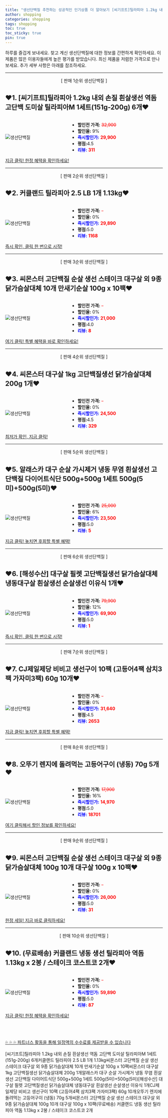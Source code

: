 ```yaml
---
title: "생선단백질 추천하는 성공적인 인기상품 더 알아보기 [씨기프트]틸라피아 1.2kg 내외 손질 흰살생선"
author: shopping
categories: shopping
tags: shopping
toc: true
toc_sticky: true
pin: true
---
```

하루를 즐겁게 보내세요. 찾고 계신 생선단백질에 대한 정보를 간편하게 확인하세요. 이 제품은 많은 이용자들에게 높은 평가를 받았습니다. 최신 제품을 저렴한 가격으로 만나보세요. 추가 세부 사항은 아래를 참조하세요.

---
<p class="toplist" style="margin: 0 auto; display: block; width: fit-content;">[ 판매 1순위 생선단백질 ]</p>

<h2><strong>❤️1. [씨기프트]틸라피아 1.2kg 내외 손질 흰살생선 역돔 고단백 도미살 틸라피아M 1세트(151g-200g) 6개❤️</strong></h2>

<div style="display: flex; align-items: center;">
    <div style="flex: 0.4;">
        <img src="https://thumbnail8.coupangcdn.com/thumbnails/remote/230x230ex/image/vendor_inventory/f2f4/85d8016db97487b6f1191ce2cab3bb10b033010b34125adedb4750078f03.jpg" alt="생선단백질" style="max-width: 100%;">
    </div>
    <div style="flex: 0.6; margin-left: 10px;">
        <ul>
            <li><strong>할인전 가격:</strong> <del style="color: red;">32,900</del></li>
            <li><strong>할인율:</strong> 9%</li>
            <li><span style='color:blue'><strong>즉시할인가:</strong></span> <span style='color:red'><strong>29,900</strong></span></li>
            <li><strong>평점:</strong>4.5</li>
            <li><span style='color:blue'><strong>리뷰:</strong></span> <span style='color:red'><strong>311</strong></span></li>
        </ul>
    </div>
</div>
<div class="center">
    <a href="https://selin100587.github.io?lptag=AF9450613&subid=githubio&pageKey=7200829614&traceid=V0-153&itemId=18201457239&vendorItemId=74613753750" class="myButton">
        지금 클릭! 한정 혜택을 확인하세요!
    </a>
</div>


---
<p class="toplist" style="margin: 0 auto; display: block; width: fit-content;">[ 판매 2순위 생선단백질 ]</p>

<h2><strong>❤️2. 커클랜드 틸라피아 2.5 LB 1개 1.13kg❤️</strong></h2>

<div style="display: flex; align-items: center;">
    <div style="flex: 0.4;">
        <img src="https://thumbnail8.coupangcdn.com/thumbnails/remote/230x230ex/image/vendor_inventory/b315/2d4762190fc39d3deadb11608dbb99321fc612e2e2b13b3e93646f681bc8.JPG" alt="생선단백질" style="max-width: 100%;">
    </div>
    <div style="flex: 0.6; margin-left: 10px;">
        <ul>
            <li><strong>할인전 가격:</strong> <del style="color: red;">-</del></li>
            <li><strong>할인율:</strong> 0%</li>
            <li><span style='color:blue'><strong>즉시할인가:</strong></span> <span style='color:red'><strong>29,890</strong></span></li>
            <li><strong>평점:</strong>5.0</li>
            <li><span style='color:blue'><strong>리뷰:</strong></span> <span style='color:red'><strong>1168</strong></span></li>
        </ul>
    </div>
</div>
<div class="center">
    <a href="https://selin100587.github.io?lptag=AF9450613&subid=githubio&pageKey=71022059&traceid=V0-153&itemId=237109620&vendorItemId=75580931346" class="myButton">
        즉시 확인, 클릭 한 번으로 시작!
    </a>
</div>


---
<p class="toplist" style="margin: 0 auto; display: block; width: fit-content;">[ 판매 3순위 생선단백질 ]</p>

<h2><strong>❤️3. 씨몬스터 고단백질 순살 생선 스테이크 대구살 외 9종 닭가슴살대체 10개 만새기순살 100g x 10팩❤️</strong></h2>

<div style="display: flex; align-items: center;">
    <div style="flex: 0.4;">
        <img src="https://thumbnail9.coupangcdn.com/thumbnails/remote/230x230ex/image/vendor_inventory/1dd9/d01ee7f5c8b364cb1288f428fb76392d8644cd8f3889cecc31a27ec81522.png" alt="생선단백질" style="max-width: 100%;">
    </div>
    <div style="flex: 0.6; margin-left: 10px;">
        <ul>
            <li><strong>할인전 가격:</strong> <del style="color: red;">-</del></li>
            <li><strong>할인율:</strong> 0%</li>
            <li><span style='color:blue'><strong>즉시할인가:</strong></span> <span style='color:red'><strong>21,000</strong></span></li>
            <li><strong>평점:</strong>4.0</li>
            <li><span style='color:blue'><strong>리뷰:</strong></span> <span style='color:red'><strong>8</strong></span></li>
        </ul>
    </div>
</div>
<div class="center">
    <a href="https://selin100587.github.io?lptag=AF9450613&subid=githubio&pageKey=8180999896&traceid=V0-153&itemId=20174338408&vendorItemId=82373138313" class="myButton">
        여기 클릭! 특별 혜택을 바로 확인하세요!
    </a>
</div>


---
<p class="toplist" style="margin: 0 auto; display: block; width: fit-content;">[ 판매 4순위 생선단백질 ]</p>

<h2><strong>❤️4. 씨몬스터 대구살 1kg 고단백질생선 닭가슴살대체 200g 1개❤️</strong></h2>

<div style="display: flex; align-items: center;">
    <div style="flex: 0.4;">
        <img src="https://thumbnail7.coupangcdn.com/thumbnails/remote/230x230ex/image/vendor_inventory/cc74/bcf78035ec90bf5fe085edbc0a02f1c1ae5dc97ac96eb79df6d9a7012694.png" alt="생선단백질" style="max-width: 100%;">
    </div>
    <div style="flex: 0.6; margin-left: 10px;">
        <ul>
            <li><strong>할인전 가격:</strong> <del style="color: red;">-</del></li>
            <li><strong>할인율:</strong> 0%</li>
            <li><span style='color:blue'><strong>즉시할인가:</strong></span> <span style='color:red'><strong>24,500</strong></span></li>
            <li><strong>평점:</strong>4.5</li>
            <li><span style='color:blue'><strong>리뷰:</strong></span> <span style='color:red'><strong>329</strong></span></li>
        </ul>
    </div>
</div>
<div class="center">
    <a href="https://selin100587.github.io?lptag=AF9450613&subid=githubio&pageKey=4945233199&traceid=V0-153&itemId=6522085157&vendorItemId=82252899366" class="myButton">
        최저가 확인, 지금 클릭!
    </a>
</div>


---
<p class="toplist" style="margin: 0 auto; display: block; width: fit-content;">[ 판매 5순위 생선단백질 ]</p>

<h2><strong>❤️5. 알래스카 대구 순살 가시제거 냉동 무염 흰살생선 고단백질 다이어트식단 500g+500g 1세트 500g(5미)+500g(5미)❤️</strong></h2>

<div style="display: flex; align-items: center;">
    <div style="flex: 0.4;">
        <img src="https://thumbnail6.coupangcdn.com/thumbnails/remote/230x230ex/image/vendor_inventory/08d5/ff481c1c1588d7625629304f02151e8c03c2cacec32fb56c3e545fc1e2c3.jpg" alt="생선단백질" style="max-width: 100%;">
    </div>
    <div style="flex: 0.6; margin-left: 10px;">
        <ul>
            <li><strong>할인전 가격:</strong> <del style="color: red;">25,000</del></li>
            <li><strong>할인율:</strong> 6%</li>
            <li><span style='color:blue'><strong>즉시할인가:</strong></span> <span style='color:red'><strong>23,500</strong></span></li>
            <li><strong>평점:</strong>5.0</li>
            <li><span style='color:blue'><strong>리뷰:</strong></span> <span style='color:red'><strong>5</strong></span></li>
        </ul>
    </div>
</div>
<div class="center">
    <a href="https://selin100587.github.io?lptag=AF9450613&subid=githubio&pageKey=8229804504&traceid=V0-153&itemId=23683636469&vendorItemId=90708832883" class="myButton">
        지금 클릭! 놓치면 후회할 특별 혜택!
    </a>
</div>


---
<p class="toplist" style="margin: 0 auto; display: block; width: fit-content;">[ 판매 6순위 생선단백질 ]</p>

<h2><strong>❤️6. [해성수산] 대구살 필렛 고단백질생선 닭가슴살대체 냉동대구살 흰살생선 순살생선 이유식 1개❤️</strong></h2>

<div style="display: flex; align-items: center;">
    <div style="flex: 0.4;">
        <img src="https://thumbnail10.coupangcdn.com/thumbnails/remote/230x230ex/image/vendor_inventory/36ac/2652175331648c48fac991e94885a16dc293e70b268c335770599076a426.png" alt="생선단백질" style="max-width: 100%;">
    </div>
    <div style="flex: 0.6; margin-left: 10px;">
        <ul>
            <li><strong>할인전 가격:</strong> <del style="color: red;">79,900</del></li>
            <li><strong>할인율:</strong> 12%</li>
            <li><span style='color:blue'><strong>즉시할인가:</strong></span> <span style='color:red'><strong>69,900</strong></span></li>
            <li><strong>평점:</strong>5.0</li>
            <li><span style='color:blue'><strong>리뷰:</strong></span> <span style='color:red'><strong>1</strong></span></li>
        </ul>
    </div>
</div>
<div class="center">
    <a href="https://selin100587.github.io?lptag=AF9450613&subid=githubio&pageKey=8158833163&traceid=V0-153&itemId=23253443928&vendorItemId=90285843612" class="myButton">
        즉시 확인, 클릭 한 번으로 시작!
    </a>
</div>


---
<p class="toplist" style="margin: 0 auto; display: block; width: fit-content;">[ 판매 7순위 생선단백질 ]</p>

<h2><strong>❤️7. CJ제일제당 비비고 생선구이 10팩 (고등어4팩 삼치3팩 가자미3팩) 60g 10개❤️</strong></h2>

<div style="display: flex; align-items: center;">
    <div style="flex: 0.4;">
        <img src="https://thumbnail9.coupangcdn.com/thumbnails/remote/230x230ex/image/vendor_inventory/d74c/e6b91050042acd29f1ab0352c837cef802beae7d90e604263d8b061295fa.png" alt="생선단백질" style="max-width: 100%;">
    </div>
    <div style="flex: 0.6; margin-left: 10px;">
        <ul>
            <li><strong>할인전 가격:</strong> <del style="color: red;">-</del></li>
            <li><strong>할인율:</strong> 0%</li>
            <li><span style='color:blue'><strong>즉시할인가:</strong></span> <span style='color:red'><strong>31,640</strong></span></li>
            <li><strong>평점:</strong>4.5</li>
            <li><span style='color:blue'><strong>리뷰:</strong></span> <span style='color:red'><strong>2653</strong></span></li>
        </ul>
    </div>
</div>
<div class="center">
    <a href="https://selin100587.github.io?lptag=AF9450613&subid=githubio&pageKey=1770464419&traceid=V0-153&itemId=3014590402&vendorItemId=85720452061" class="myButton">
        지금 클릭! 놓치면 후회할 특별 혜택!
    </a>
</div>


---
<p class="toplist" style="margin: 0 auto; display: block; width: fit-content;">[ 판매 8순위 생선단백질 ]</p>

<h2><strong>❤️8. 오뚜기 렌지에 돌려먹는 고등어구이 (냉동) 70g 5개❤️</strong></h2>

<div style="display: flex; align-items: center;">
    <div style="flex: 0.4;">
        <img src="https://thumbnail10.coupangcdn.com/thumbnails/remote/230x230ex/image/retail/images/8403278457453039-34716108-a62f-4058-adec-a8075344200c.jpg" alt="생선단백질" style="max-width: 100%;">
    </div>
    <div style="flex: 0.6; margin-left: 10px;">
        <ul>
            <li><strong>할인전 가격:</strong> <del style="color: red;">17,900</del></li>
            <li><strong>할인율:</strong> 16%</li>
            <li><span style='color:blue'><strong>즉시할인가:</strong></span> <span style='color:red'><strong>14,970</strong></span></li>
            <li><strong>평점:</strong>5.0</li>
            <li><span style='color:blue'><strong>리뷰:</strong></span> <span style='color:red'><strong>18701</strong></span></li>
        </ul>
    </div>
</div>
<div class="center">
    <a href="https://selin100587.github.io?lptag=AF9450613&subid=githubio&pageKey=1214133226&traceid=V0-153&itemId=2203593200&vendorItemId=70201459491" class="myButton">
        여기 클릭해서 할인 정보를 확인하세요!
    </a>
</div>


---
<p class="toplist" style="margin: 0 auto; display: block; width: fit-content;">[ 판매 9순위 생선단백질 ]</p>

<h2><strong>❤️9. 씨몬스터 고단백질 순살 생선 스테이크 대구살 외 9종 닭가슴살대체 100g 10개 대구살 100g x 10팩❤️</strong></h2>

<div style="display: flex; align-items: center;">
    <div style="flex: 0.4;">
        <img src="https://thumbnail9.coupangcdn.com/thumbnails/remote/230x230ex/image/vendor_inventory/1dd9/d01ee7f5c8b364cb1288f428fb76392d8644cd8f3889cecc31a27ec81522.png" alt="생선단백질" style="max-width: 100%;">
    </div>
    <div style="flex: 0.6; margin-left: 10px;">
        <ul>
            <li><strong>할인전 가격:</strong> <del style="color: red;">-</del></li>
            <li><strong>할인율:</strong> 0%</li>
            <li><span style='color:blue'><strong>즉시할인가:</strong></span> <span style='color:red'><strong>26,000</strong></span></li>
            <li><strong>평점:</strong>5.0</li>
            <li><span style='color:blue'><strong>리뷰:</strong></span> <span style='color:red'><strong>31</strong></span></li>
        </ul>
    </div>
</div>
<div class="center">
    <a href="https://selin100587.github.io?lptag=AF9450613&subid=githubio&pageKey=7614517412&traceid=V0-153&itemId=20174338411&vendorItemId=82373138305" class="myButton">
        한정 세일! 지금 바로 클릭하세요!
    </a>
</div>


---
<p class="toplist" style="margin: 0 auto; display: block; width: fit-content;">[ 판매 10순위 생선단백질 ]</p>

<h2><strong>❤️10. (무료배송) 커클랜드 냉동 생선 틸라피아 역돔 1.13kg x 2봉 / 스테이크 코스트코 2개❤️</strong></h2>

<div style="display: flex; align-items: center;">
    <div style="flex: 0.4;">
        <img src="https://thumbnail9.coupangcdn.com/thumbnails/remote/230x230ex/image/vendor_inventory/aea9/d3b40be0a2aec7720ba4e8665532e94c31d965efe3cfd9fb79424389c9c2.jpeg" alt="생선단백질" style="max-width: 100%;">
    </div>
    <div style="flex: 0.6; margin-left: 10px;">
        <ul>
            <li><strong>할인전 가격:</strong> <del style="color: red;">-</del></li>
            <li><strong>할인율:</strong> 0%</li>
            <li><span style='color:blue'><strong>즉시할인가:</strong></span> <span style='color:red'><strong>59,890</strong></span></li>
            <li><strong>평점:</strong>5.0</li>
            <li><span style='color:blue'><strong>리뷰:</strong></span> <span style='color:red'><strong>87</strong></span></li>
        </ul>
    </div>
</div>
<div class="center">
    <a href="https://selin100587.github.io?lptag=AF9450613&subid=githubio&pageKey=8243652294&traceid=V0-153&itemId=18510711100&vendorItemId=90529648370" class="myButton">
        지금 클릭! 한정 혜택을 확인하세요!
    </a>
</div>

<br><br><br>[💦 💦 💦 파트너스 활동을 통해 일정액의 수수료를 제공받을 수 있습니다](https://link.coupang.com/a/bcpT2c)<br><br>[씨기프트]틸라피아 1.2kg 내외 손질 흰살생선 역돔 고단백 도미살 틸라피아M 1세트(151g-200g) 6개커클랜드 틸라피아 2.5 LB 1개 1.13kg씨몬스터 고단백질 순살 생선 스테이크 대구살 외 9종 닭가슴살대체 10개 만새기순살 100g x 10팩씨몬스터 대구살 1kg 고단백질생선 닭가슴살대체 200g 1개알래스카 대구 순살 가시제거 냉동 무염 흰살생선 고단백질 다이어트식단 500g+500g 1세트 500g(5미)+500g(5미)[해성수산] 대구살 필렛 고단백질생선 닭가슴살대체 냉동대구살 흰살생선 순살생선 이유식 1개CJ제일제당 비비고 생선구이 10팩 (고등어4팩 삼치3팩 가자미3팩) 60g 10개오뚜기 렌지에 돌려먹는 고등어구이 (냉동) 70g 5개씨몬스터 고단백질 순살 생선 스테이크 대구살 외 9종 닭가슴살대체 100g 10개 대구살 100g x 10팩(무료배송) 커클랜드 냉동 생선 틸라피아 역돔 1.13kg x 2봉 / 스테이크 코스트코 2개